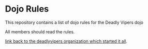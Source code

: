 Dojo Rules
==========

This repository contains a list of dojo rules for the Deadly Vipers dojo

All members should read the rules.

[link back to the deadlyvipers organization which started it all](https://github.com/deadlyvipers).
